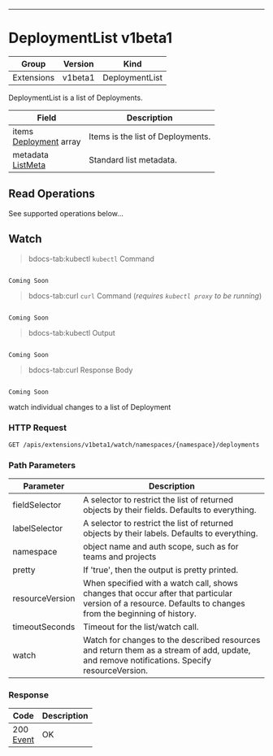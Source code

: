 

-----------
# DeploymentList v1beta1



Group        | Version     | Kind
------------ | ---------- | -----------
Extensions | v1beta1 | DeploymentList







DeploymentList is a list of Deployments.



Field        | Description
------------ | -----------
items <br /> [Deployment](#deployment-v1beta1) array | Items is the list of Deployments.
metadata <br /> [ListMeta](#listmeta-unversioned) | Standard list metadata.





## <strong>Read Operations</strong>

See supported operations below...

## Watch

>bdocs-tab:kubectl `kubectl` Command

```bdocs-tab:kubectl_shell

Coming Soon

```

>bdocs-tab:curl `curl` Command (*requires `kubectl proxy` to be running*)

```bdocs-tab:curl_shell

Coming Soon

```

>bdocs-tab:kubectl Output

```bdocs-tab:kubectl_json

Coming Soon

```
>bdocs-tab:curl Response Body

```bdocs-tab:curl_json

Coming Soon

```



watch individual changes to a list of Deployment

### HTTP Request

`GET /apis/extensions/v1beta1/watch/namespaces/{namespace}/deployments`

### Path Parameters

Parameter    | Description
------------ | -----------
fieldSelector <br />  | A selector to restrict the list of returned objects by their fields. Defaults to everything.
labelSelector <br />  | A selector to restrict the list of returned objects by their labels. Defaults to everything.
namespace <br />  | object name and auth scope, such as for teams and projects
pretty <br />  | If 'true', then the output is pretty printed.
resourceVersion <br />  | When specified with a watch call, shows changes that occur after that particular version of a resource. Defaults to changes from the beginning of history.
timeoutSeconds <br />  | Timeout for the list/watch call.
watch <br />  | Watch for changes to the described resources and return them as a stream of add, update, and remove notifications. Specify resourceVersion.


### Response

Code         | Description
------------ | -----------
200 <br /> [Event](#event-versioned) | OK




